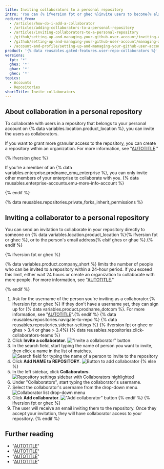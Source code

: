 ```yaml
---
title: Inviting collaborators to a personal repository
intro: 'You can {% ifversion fpt or ghec %}invite users to become{% else %}add users as{% endif %} collaborators to your personal repository.'
redirect_from:
  - /articles/how-do-i-add-a-collaborator
  - /articles/adding-collaborators-to-a-personal-repository
  - /articles/inviting-collaborators-to-a-personal-repository
  - /github/setting-up-and-managing-your-github-user-account/inviting-collaborators-to-a-personal-repository
  - /github/setting-up-and-managing-your-github-user-account/managing-access-to-your-personal-repositories/inviting-collaborators-to-a-personal-repository
  - /account-and-profile/setting-up-and-managing-your-github-user-account/managing-access-to-your-personal-repositories/inviting-collaborators-to-a-personal-repository
product: '{% data reusables.gated-features.user-repo-collaborators %}'
versions:
  fpt: '*'
  ghes: '*'
  ghae: '*'
  ghec: '*'
topics:
  - Accounts
  - Repositories
shortTitle: Invite collaborators
---
```

## About collaboration in a personal repository

To collaborate with users in a repository that belongs to your personal account on {% data variables.location.product_location %}, you can invite the users as collaborators.

If you want to grant more granular access to the repository, you can create a repository within an organization. For more information, see "[AUTOTITLE](/get-started/learning-about-github/access-permissions-on-github)."

{% ifversion ghec %}

If you're a member of an {% data variables.enterprise.prodname_emu_enterprise %}, you can only invite other members of your enterprise to collaborate with you. {% data reusables.enterprise-accounts.emu-more-info-account %}

{% endif %}

{% data reusables.repositories.private_forks_inherit_permissions %}

## Inviting a collaborator to a personal repository

You can send an invitation to collaborate in your repository directly to someone on {% data variables.location.product_location %}{% ifversion fpt or ghec %}, or to the person's email address{% elsif ghes or ghae %}.{% endif %}

{% ifversion fpt or ghec %}

{% data variables.product.company_short %} limits the number of people who can be invited to a repository within a 24-hour period. If you exceed this limit, either wait 24 hours or create an organization to collaborate with more people. For more information, see "[AUTOTITLE](/organizations/collaborating-with-groups-in-organizations/creating-a-new-organization-from-scratch)."

{% endif %}

1. Ask for the username of the person you're inviting as a collaborator.{% ifversion fpt or ghec %} If they don't have a username yet, they can sign up for {% data variables.product.prodname_dotcom %}. For more information, see "[AUTOTITLE](/get-started/signing-up-for-github/signing-up-for-a-new-github-account)".{% endif %}
{% data reusables.repositories.navigate-to-repo %}
{% data reusables.repositories.sidebar-settings %}
{% ifversion fpt or ghec or ghes > 3.4 or ghae > 3.4%}
{% data reusables.repositories.click-collaborators-teams %}
1. Click **Invite a collaborator**.
  !["Invite a collaborator" button](/assets/images/help/repository/invite-a-collaborator-button.png)
2. In the search field, start typing the name of person you want to invite, then click a name in the list of matches.
  ![Search field for typing the name of a person to invite to the repository](/assets/images/help/repository/manage-access-invite-search-field-user.png)
3. Click **Add NAME to REPOSITORY**.
    ![Button to add collaborator](/assets/images/help/repository/add-collaborator-user-repo.png)
{% else %}
5. In the left sidebar, click **Collaborators**.
![Repository settings sidebar with Collaborators highlighted](/assets/images/help/repository/user-account-repo-settings-collaborators.png)
6. Under "Collaborators", start typing the collaborator's username.
7. Select the collaborator's username from the drop-down menu.
   ![Collaborator list drop-down menu](/assets/images/help/repository/repo-settings-collab-autofill.png)
8. Click **Add collaborator**.
   !["Add collaborator" button](/assets/images/help/repository/repo-settings-collab-add.png)
{% endif %}
{% ifversion fpt or ghec %}
9. The user will receive an email inviting them to the repository. Once they accept your invitation, they will have collaborator access to your repository.
{% endif %}

## Further reading

- "[AUTOTITLE](/account-and-profile/setting-up-and-managing-your-personal-account-on-github/managing-personal-account-settings/permission-levels-for-a-personal-account-repository#collaborator-access-for-a-repository-owned-by-a-personal-account)"
- "[AUTOTITLE](/account-and-profile/setting-up-and-managing-your-personal-account-on-github/managing-access-to-your-personal-repositories/removing-a-collaborator-from-a-personal-repository)"
- "[AUTOTITLE](/account-and-profile/setting-up-and-managing-your-personal-account-on-github/managing-access-to-your-personal-repositories/removing-yourself-from-a-collaborators-repository)"
- "[AUTOTITLE](/organizations/organizing-members-into-teams)"
